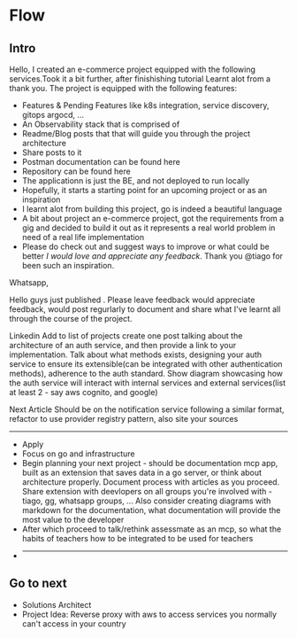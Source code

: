 # Flow

## Intro

Hello, I created an e-commerce project equipped with the following services.Took it a bit further, after finishishing tutorial Learnt alot from a thank you. The project is equipped with the following features:

- Features & Pending Features like k8s integration, service discovery, gitops argocd, ...
- An Observability stack that is comprised of
- Readme/Blog posts that that will guide you through the project architecture
- Share posts to it
- Postman documentation can be found here
- Repository can be found here
- The applicationn is just the BE, and not deployed to run locally
- Hopefully, it starts a starting point for an upcoming project or as an inspiration
- I learnt alot from building this project, go is indeed a beautiful language
- A bit about project an e-commerce project, got the requirements from a gig and decided to build it out as it represents a real world problem in need of a real life implementation
- Please do check out and suggest ways to improve or what could be better _I would love and appreciate any feedback_. Thank you @tiago for been such an inspiration.

Whatsapp,

Hello guys just published . Please leave feedback would appreciate feedback, would post regurlarly to document and share what I've learnt all through the course of the project.

Linkedin
Add to list of projects
create one post talking about the architecture of an auth service, and then provide a link to your implementation. Talk about what methods exists, designing your auth service to ensure its extensible(can be integrated with other authentication methods), adherence to the auth standard. Show diagram showcasing how the auth service will interact with internal services and external services(list at least 2 - say aws cognito, and google)

Next Article
Should be on the notification service following a similar format, refactor to use provider registry pattern, also site your sources

---

- Apply
- Focus on go and infrastructure
- Begin planning your next project - should be documentation mcp app, built as an extension that saves data in a go server, or think about architecture properly. Document process with articles as you proceed. Share extension with deevlopers on all groups you're involved with - tiago, gg, whatsapp groups, ... Also consider creating diagrams with markdown for the documentation, what documentation will provide the most value to the developer
- After which proceed to talk/rethink assessmate as an mcp, so what the habits of teachers how to be integrated to be used for teachers
- ***

## Go to next

- Solutions Architect
- Project Idea: Reverse proxy with aws to access services you normally can't access in your country
